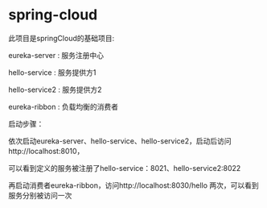 # spring-cloud
此项目是springCloud的基础项目:

eureka-server : 服务注册中心 

hello-service : 服务提供方1

hello-service2 : 服务提供方2

eureka-ribbon : 负载均衡的消费者

启动步骤：

依次启动eureka-server、hello-service、hello-service2，启动后访问http://localhost:8010，

可以看到定义的服务被注册了hello-service：8021、hello-service2:8022

再启动消费者eureka-ribbon，访问http://localhost:8030/hello 两次，可以看到服务分别被访问一次
